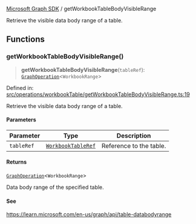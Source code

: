 [Microsoft Graph SDK](README.md) / getWorkbookTableBodyVisibleRange

Retrieve the visible data body range of a table.

## Functions

### getWorkbookTableBodyVisibleRange()

> **getWorkbookTableBodyVisibleRange**(`tableRef`): [`GraphOperation`](GraphOperation.md#graphoperation)\<`WorkbookRange`\>

Defined in: [src/operations/workbookTable/getWorkbookTableBodyVisibleRange.ts:19](https://github.com/Future-Secure-AI/microsoft-graph/blob/main/src/operations/workbookTable/getWorkbookTableBodyVisibleRange.ts#L19)

Retrieve the visible data body range of a table.

#### Parameters

| Parameter | Type | Description |
| ------ | ------ | ------ |
| `tableRef` | [`WorkbookTableRef`](WorkbookTableRef.md#workbooktableref) | Reference to the table. |

#### Returns

[`GraphOperation`](GraphOperation.md#graphoperation)\<`WorkbookRange`\>

Data body range of the specified table.

#### See

https://learn.microsoft.com/en-us/graph/api/table-databodyrange

